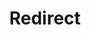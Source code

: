 ﻿---
layout: src/layouts/Redirect.astro
title: Redirect
redirect: /docs/projects/project-triggers/scheduled-deployment-trigger
pubDate:  2023-01-01
navSearch: false
navSitemap: false
navMenu: false
---
